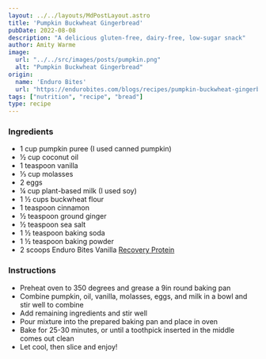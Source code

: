 ```yaml
---
layout: ../../layouts/MdPostLayout.astro
title: 'Pumpkin Buckwheat Gingerbread'
pubDate: 2022-08-08
description: "A delicious gluten-free, dairy-free, low-sugar snack"
author: Amity Warme
image: 
  url: "../../src/images/posts/pumpkin.png"
  alt: "Pumpkin Buckwheat Gingerbread"
origin: 
  name: 'Enduro Bites'
  url: "https://endurobites.com/blogs/recipes/pumpkin-buckwheat-gingerbread-recipe"
tags: ["nutrition", "recipe", "bread"]
type: recipe
---
```

### Ingredients
* 1 cup pumpkin puree (I used canned pumpkin)
* ½ cup coconut oil
* 1 teaspoon vanilla
* ⅓ cup molasses
* 2 eggs 
* ¼ cup plant-based milk (I used soy)
* 1 ½ cups buckwheat flour
* 1 teaspoon cinnamon
* ½ teaspoon ground ginger 
* ½ teaspoon sea salt
* 1 ½ teaspoon baking soda
* 1 ½ teaspoon baking powder
* 2 scoops Enduro Bites Vanilla [Recovery Protein](https://enduro-bites.myshopify.com/products/recovery-protein-by-enduro-bites)

### Instructions 
* Preheat oven to 350 degrees and grease a 9in round baking pan
* Combine pumpkin, oil, vanilla, molasses, eggs, and milk in a bowl and stir well to combine
* Add remaining ingredients and stir well
* Pour mixture into the prepared baking pan and place in oven
* Bake for 25-30 minutes, or until a toothpick inserted in the middle comes out clean
* Let cool, then slice and enjoy!